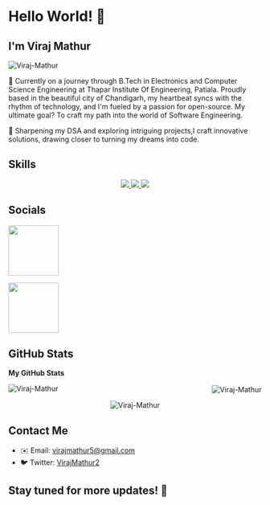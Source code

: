 
# Hello World! 👋 
## I'm Viraj Mathur

<p align="left"> 
  <img src="https://user-images.githubusercontent.com/74038190/212750155-3ceddfbd-19d3-40a3-87af-8d329c8323c4.gif" alt="Viraj-Mathur" /> 
</p>

🚀 Currently on a journey through B.Tech in Electronics and Computer Science Engineering at Thapar Institute Of Engineering, Patiala. Proudly based in the beautiful city of Chandigarh, my heartbeat syncs with the rhythm of technology, and I'm fueled by a passion for open-source. My ultimate goal? To craft my path into the world of Software Engineering.

🌱 Sharpening my DSA and exploring intriguing projects,I craft innovative solutions, drawing closer to turning my dreams into code.

## Skills

<p align="center">
  <a href="https://skillicons.dev">
    <img src="https://skillicons.dev/icons?i=git,linux,github,python,c,cpp,matlab,arduino" />
    <img src="https://skillicons.dev/icons?i=html,css,js,tailwind,react,nodejs,express" />
    <img src="https://skillicons.dev/icons?i=vscode,postman" />
  </a>
</p>

## Socials

<p align="left">

<a href="https://www.linkedin.com/in/viraj-mathur-a75580233/"><img src="https://user-images.githubusercontent.com/74038190/235294012-0a55e343-37ad-4b0f-924f-c8431d9d2483.gif" width="100"></a>

<a href="https://github.com/Viraj-Mathur"><img src="https://media0.giphy.com/avatars/mwooodward/cIe5MvDvX4Vc.gif" width="100"></a>
</p>


## GitHub Stats

<b>My GitHub Stats</b>
<p><img align="left" src="https://github-readme-stats.vercel.app/api/top-langs?username=Viraj-Mathur&show_icons=true&locale=en&layout=compact" alt="Viraj-Mathur" /></p>
<p align="right">&nbsp;<img align="center" src="https://github-readme-stats.vercel.app/api?username=Viraj-Mathur&show_icons=true&locale=en" alt="Viraj-Mathur" alt="rahulvarma5297" /></p>
<p align="center"><img align="center" src="https://github-readme-streak-stats.herokuapp.com/?user=viraj-mathur" alt="Viraj-Mathur" /></p>

## Contact Me

- ✉️ Email: virajmathur5@gmail.com
- 🐦 Twitter: [VirajMathur2](https://twitter.com/VirajMathur2)

## Stay tuned for more updates! 🚀
